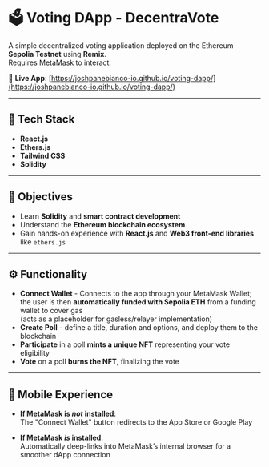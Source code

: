 # 🗳 Voting DApp - DecentraVote

A simple decentralized voting application deployed on the Ethereum **Sepolia Testnet** using **Remix**.  
Requires [MetaMask](https://metamask.io/) to interact.

🔗 **Live App**: [https://joshpanebianco-io.github.io/voting-dapp/](https://joshpanebianco-io.github.io/voting-dapp/)

---

## 🚀 Tech Stack

- **React.js**
- **Ethers.js**
- **Tailwind CSS**
- **Solidity**

---

## 🎯 Objectives

- Learn **Solidity** and **smart contract development**  
- Understand the **Ethereum blockchain ecosystem**  
- Gain hands-on experience with **React.js** and **Web3 front-end libraries** like `ethers.js`

---

## ⚙️ Functionality

- **Connect Wallet** - Connects to the app through your MetaMask Wallet; the user is then **automatically funded with Sepolia ETH** from a funding wallet to cover gas  
  (acts as a placeholder for gasless/relayer implementation)
- **Create Poll** - define a title, duration and options, and deploy them to the blockchain
- **Participate** in a poll **mints a unique NFT** representing your vote eligibility
- **Vote** on a poll **burns the NFT**, finalizing the vote

---

## 📱 Mobile Experience

- **If MetaMask is _not_ installed**:  
  The "Connect Wallet" button redirects to the App Store or Google Play

- **If MetaMask _is_ installed**:  
  Automatically deep-links into MetaMask’s internal browser for a smoother dApp connection


